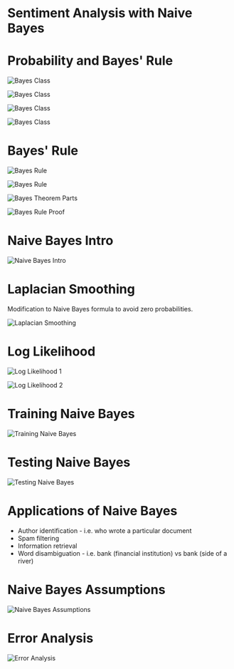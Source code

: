 # Sentiment Analysis with Naive Bayes

# Probability and Bayes' Rule

![Bayes Class](images/bayes_prob1.png)

![Bayes Class](images/bayes_prob2.png)

![Bayes Class](images/bayes_prob3.png)

![Bayes Class](images/bayes_prob4.png)

# Bayes' Rule

![Bayes Rule](images/bayes_rule1.png)

![Bayes Rule](images/bayes_rule2.png)

![Bayes Theorem Parts](images/bayes_theorem_parts.png`)

![Bayes Rule Proof](images/bayes_rule_proof.png)

# Naive Bayes Intro

![Naive Bayes Intro](images/naive_bayes_intro.png)

# Laplacian Smoothing

Modification to Naive Bayes formula to avoid zero probabilities.

![Laplacian Smoothing](images/laplacian_smoothing.png)

# Log Likelihood

![Log Likelihood 1](images/log_likelihood1.png)

![Log Likelihood 2](images/log_likelihood2.png)

# Training Naive Bayes

![Training Naive Bayes](images/training_naive_bayes.png)

# Testing Naive Bayes

![Testing Naive Bayes](images/testing_naive_bayes.png)

# Applications of Naive Bayes

- Author identification - i.e. who wrote a particular document
- Spam filtering
- Information retrieval
- Word disambiguation - i.e. bank (financial institution) vs bank (side of a river)

# Naive Bayes Assumptions

![Naive Bayes Assumptions](images/naive_bayes_assumptions.png)

# Error Analysis

![Error Analysis](images/error_analysis.png)
